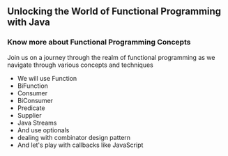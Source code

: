 ## Unlocking the World of Functional Programming with Java

### Know more about Functional Programming Concepts

Join us on a journey through the realm of functional programming as we navigate through various concepts and techniques

- We will use Function</br>
- BiFunction</br>
- Consumer</br>
- BiConsumer</br>
- Predicate</br>
- Supplier</br>
- Java Streams</br>
- And use optionals</br>
- dealing with combinator design pattern</br>
- And let's play with callbacks like JavaScript</br>


